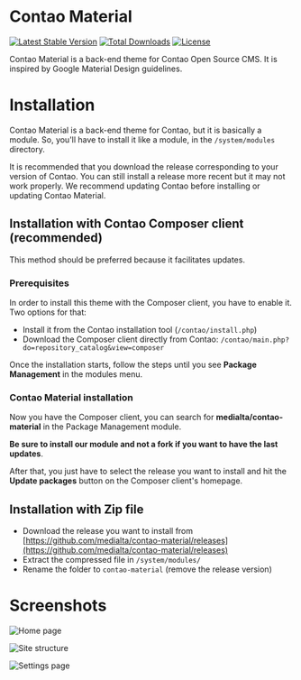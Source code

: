 # Contao Material

[![Latest Stable Version](https://poser.pugx.org/medialta/contao-material/v/stable)](https://packagist.org/packages/medialta/contao-material) [![Total Downloads](https://poser.pugx.org/medialta/contao-material/downloads)](https://packagist.org/packages/medialta/contao-material) [![License](https://poser.pugx.org/medialta/contao-material/license)](https://packagist.org/packages/medialta/contao-material)

Contao Material is a back-end theme for Contao Open Source CMS. It is inspired by Google Material Design guidelines.

# Installation

Contao Material is a back-end theme for Contao, but it is basically a module. So, you'll have to install it like a module, in the `/system/modules` directory.

It is recommended that you download the release corresponding to your version of Contao. You can still install a release more recent but it may not work properly. We recommend updating Contao before installing or updating Contao Material.

## Installation with Contao Composer client (recommended)
This method should be preferred because it facilitates updates.

### Prerequisites
In order to install this theme with the Composer client, you have to enable it. Two options for that:
 - Install it from the Contao installation tool (`/contao/install.php`)
 - Download the Composer client directly from Contao: `/contao/main.php?do=repository_catalog&view=composer`

Once the installation starts, follow the steps until you see **Package Management** in the modules menu.

### Contao Material installation
Now you have the Composer client, you can search for **medialta/contao-material** in the Package Management module.

**Be sure to install our module and not a fork if you want to have the last updates**.

After that, you just have to select the release you want to install and hit the **Update packages** button on the Composer client's homepage.

## Installation with Zip file
 - Download the release you want to install from [https://github.com/medialta/contao-material/releases](https://github.com/medialta/contao-material/releases)
 - Extract the compressed file in `/system/modules/`
 - Rename the folder to `contao-material` (remove the release version)


# Screenshots
![Home page](http://blog.medialta.com/files/contaomaterial/contao_material_home.png)

![Site structure](http://blog.medialta.com/files/contaomaterial/contao_material_sitestructure.png)

![Settings page](http://blog.medialta.com/files/contaomaterial/contao_material_settings.png)
